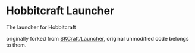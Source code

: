
Hobbitcraft Launcher
================

The launcher for Hobbitcraft

originally forked from [SKCraft/Launcher](https://github.com/SKCraft/Launcher), original unmodified code belongs to them.
